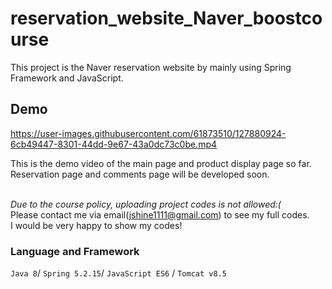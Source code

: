 # reservation_website_Naver_boostcourse
This project is the Naver reservation website by mainly using Spring Framework and JavaScript.
## Demo

https://user-images.githubusercontent.com/61873510/127880924-6cb49447-8301-44dd-9e67-43a0dc73c0be.mp4


This is the demo video of the main page and product display page so far.<br>
Reservation page and comments page will be developed soon.<br><br>

*Due to the course policy, uploading project codes is not allowed:(*<br>
Please contact me via email(jshine1111@gmail.com) to see my full codes.<br>
I would be very happy to show my codes!

### Language and Framework
```Java 8```/ ```Spring 5.2.15```/ ```JavaScript ES6``` / ```Tomcat v8.5```
